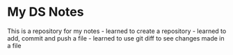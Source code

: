 # My DS Notes
This is a repository for my notes 
    - learned to create a repository
    - learned to add, commit and push a file
    - learned to use git diff to see changes made in a file
    
